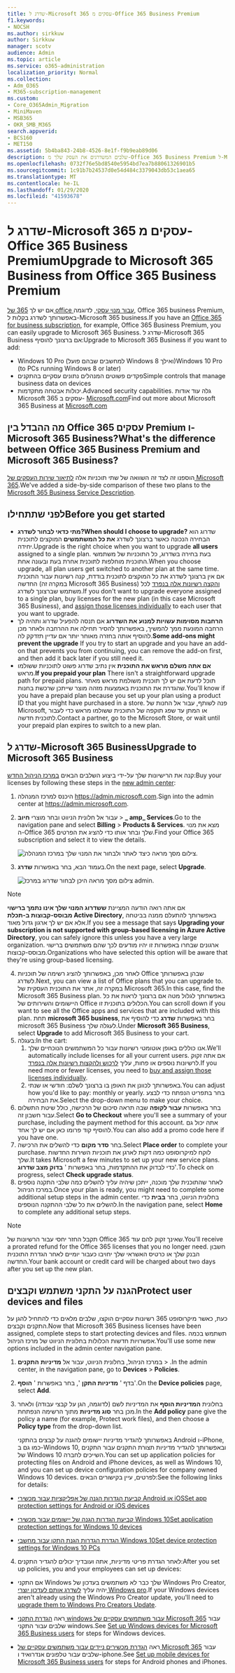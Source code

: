 ```yaml
---
title: שדרג ל-Microsoft 365 עסקים מ-Office 365 Business Premium
f1.keywords:
- NOCSH
ms.author: sirkkuw
author: Sirkkuw
manager: scotv
audience: Admin
ms.topic: article
ms.service: o365-administration
localization_priority: Normal
ms.collection:
- Adm_O365
- M365-subscription-management
ms.custom:
- Core_O365Admin_Migration
- MiniMaven
- MSB365
- OKR_SMB_M365
search.appverid:
- BCS160
- MET150
ms.assetid: 5b4ba843-24b8-4526-8e1f-f9b9eab89d06
description: שלבים המשדרגים את העסק שלך מ-Office 365 Business Premium ל-Microsoft 365 Business.
ms.openlocfilehash: 0732f76e5bd8540e5954bd7ea7b88061326901b5
ms.sourcegitcommit: 1c91b7b24537d0e54d484c3379043db53c1aea65
ms.translationtype: MT
ms.contentlocale: he-IL
ms.lasthandoff: 01/29/2020
ms.locfileid: "41593678"
---
```

# <a name="upgrade-to-microsoft-365-business-from-office-365-business-premium"></a><span data-ttu-id="65727-103">שדרג ל-Microsoft 365 עסקים מ-Office 365 Business Premium</span><span class="sxs-lookup"><span data-stu-id="65727-103">Upgrade to Microsoft 365 Business from Office 365 Business Premium</span></span>

<span data-ttu-id="65727-104">אם יש לך [365 של office עבור מנוי עסקי](https://products.office.com/compare-all-microsoft-office-products-4-column?activetab=tab:primaryr2), לדוגמה, Office 365 business Premium, באפשרותך לשדרג בקלות ל-Microsoft 365 business.</span><span class="sxs-lookup"><span data-stu-id="65727-104">If you have an [Office 365 for business subscription](https://products.office.com/compare-all-microsoft-office-products-4-column?activetab=tab:primaryr2), for example, Office 365 Business Premium, you can easily upgrade to Microsoft 365 Business.</span></span> <span data-ttu-id="65727-105">שדרג ל-Microsoft 365 Business אם ברצונך להוסיף:</span><span class="sxs-lookup"><span data-stu-id="65727-105">Upgrade to Microsoft 365 Business if you want to add:</span></span> 
- <span data-ttu-id="65727-106">Windows 10 Pro (למחשבים שבהם פועל Windows 8 ואילך)</span><span class="sxs-lookup"><span data-stu-id="65727-106">Windows 10 Pro (to PCs running Windows 8 or later)</span></span>
- <span data-ttu-id="65727-107">פקדים פשוטים המנהלים נתונים עסקיים בהתקנים</span><span class="sxs-lookup"><span data-stu-id="65727-107">Simple controls that manage business data on devices</span></span>
- <span data-ttu-id="65727-108">יכולות אבטחה מתקדמות.</span><span class="sxs-lookup"><span data-stu-id="65727-108">Advanced security capabilities.</span></span>
<span data-ttu-id="65727-109">גלה עוד אודות Microsoft 365 עסקים ב- [Microsoft.com](https://www.microsoft.com/microsoft-365/business)</span><span class="sxs-lookup"><span data-stu-id="65727-109">Find out more about Microsoft 365 Business at [Microsoft.com](https://www.microsoft.com/microsoft-365/business)</span></span>

## <a name="whats-the-difference-between-office-365-business-premium-and-microsoft-365-business"></a><span data-ttu-id="65727-110">מה ההבדל בין Office 365 עסקים Premium ו-Microsoft 365 Business?</span><span class="sxs-lookup"><span data-stu-id="65727-110">What's the difference between Office 365 Business Premium and Microsoft 365 Business?</span></span>
<span data-ttu-id="65727-111">הוספנו זה לצד זה השוואה של שתי תוכניות אלה [לתיאור שירות העסקים של Microsoft 365](https://docs.microsoft.com/office365/servicedescriptions/microsoft-365-service-descriptions/microsoft-365-business-service-description).</span><span class="sxs-lookup"><span data-stu-id="65727-111">We've added a side-by-side comparison of these two plans to the [Microsoft 365 Business Service Description](https://docs.microsoft.com/office365/servicedescriptions/microsoft-365-service-descriptions/microsoft-365-business-service-description).</span></span> 

## <a name="before-you-get-started"></a><span data-ttu-id="65727-112">לפני שתתחילו</span><span class="sxs-lookup"><span data-stu-id="65727-112">Before you get started</span></span>

- <span data-ttu-id="65727-113">**מתי כדאי לבחור לשדרג?**</span><span class="sxs-lookup"><span data-stu-id="65727-113">**When should I choose to upgrade?**</span></span> <span data-ttu-id="65727-114">שדרוג הוא הבחירה הנכונה כאשר ברצונך לשדרג **את כל המשתמשים** המוקצים לתוכנית יחידה.</span><span class="sxs-lookup"><span data-stu-id="65727-114">Upgrade is the right choice when you want to upgrade **all users** assigned to a single plan.</span></span> <span data-ttu-id="65727-115">בעת בחירה בשדרוג, כל התוכניות של משתמשי התוכנית מוחלפות לתוכנית אחרת בעת ובעונה אחת.</span><span class="sxs-lookup"><span data-stu-id="65727-115">When you choose upgrade, all plan users get switched to another plan at the same time.</span></span> <span data-ttu-id="65727-116">אם אין ברצונך לשדרג את כל המוקצים לתוכנית בודדת, קנה רשיונות עבור התוכנית החדשה (במקרה זה Microsoft 365 Business) [והקצה רשיונות אלה בנפרד](https://docs.microsoft.com/office365/admin/manage/assign-licenses-to-users) לכל משתמש שברצונך לשדרג.</span><span class="sxs-lookup"><span data-stu-id="65727-116">If you don't want to upgrade everyone assigned to a single plan, buy licenses for the new plan (in this case Microsoft 365 Business), and [assign those licenses individually](https://docs.microsoft.com/office365/admin/manage/assign-licenses-to-users) to each user that you want to upgrade.</span></span> 
- <span data-ttu-id="65727-117">**הרחבות מסוימות עשויות למנוע את השדרוג** אם תנסה להפעיל שדרוג ותהיה לך הרחבה המונעת ממך להמשיך, באפשרותך להסיר תחילה את ההרחבה ולאחר מכן להוסיף אותה בחזרה מאוחר יותר אם עדיין תזדקק לה.</span><span class="sxs-lookup"><span data-stu-id="65727-117">**Some add-ons might prevent the upgrade** If you try to start an upgrade and you have an add-on that prevents you from continuing, you can remove the add-on first, and then add it back later if you still need it.</span></span> 
- <span data-ttu-id="65727-118">**אם אתה משלם מראש את התוכנית** אין נתיב שדרוג פשוט לתוכניות ששולמו מראש.</span><span class="sxs-lookup"><span data-stu-id="65727-118">**If you prepaid your plan** There isn't a straightforward upgrade path for prepaid plans.</span></span> <span data-ttu-id="65727-119">תוכל לדעת אם יש לך תוכנית משולמת מראש מאחר שהגדרת את התוכנית באמצעות מזהה מוצר שייתכן שרכשת בחנות.</span><span class="sxs-lookup"><span data-stu-id="65727-119">You'll know if you have a prepaid plan because you set up your plan using a product ID that you might have purchased in a store.</span></span> <span data-ttu-id="65727-120">פנה לשותף, עבור אל החנות של Microsoft, או המתן עד שפג תוקפה של התוכנית ששולמו מראש כדי לעבור לתוכנית חדשה.</span><span class="sxs-lookup"><span data-stu-id="65727-120">Contact a partner, go to the Microsoft Store, or wait until your prepaid plan expires to switch to a new plan.</span></span>

## <a name="upgrade-to-microsoft-365-business"></a><span data-ttu-id="65727-121">שדרג ל-Microsoft 365 Business</span><span class="sxs-lookup"><span data-stu-id="65727-121">Upgrade to Microsoft 365 Business</span></span>
<span data-ttu-id="65727-122">קנה את הרישיונות שלך על-ידי ביצוע השלבים הבאים [במרכז הניהול החדש](https://docs.microsoft.com/office365/admin/microsoft-365-admin-center-preview):</span><span class="sxs-lookup"><span data-stu-id="65727-122">Buy your licenses by following these steps in the [new admin center](https://docs.microsoft.com/office365/admin/microsoft-365-admin-center-preview):</span></span>
1. <span data-ttu-id="65727-123">היכנס למרכז המנהלה <a href="https://go.microsoft.com/fwlink/p/?linkid=837890" target="_blank">https://admin.microsoft.com</a>.</span><span class="sxs-lookup"><span data-stu-id="65727-123">Sign into the admin center at <a href="https://go.microsoft.com/fwlink/p/?linkid=837890" target="_blank">https://admin.microsoft.com</a>.</span></span>
2. <span data-ttu-id="65727-124">עבור אל חלונית הניווט ובחר מוצרי **חיוב** \> **_ amp_ Services**.</span><span class="sxs-lookup"><span data-stu-id="65727-124">Go to the navigation pane and select **Billing** \> **Products & Services**.</span></span> <span data-ttu-id="65727-125">מצא את מנוי ה-Office 365 שלך ובחר אותו כדי להציג את הפרטים.</span><span class="sxs-lookup"><span data-stu-id="65727-125">Find your Office 365 subscription and select it to view the details.</span></span> 

    ![צילום מסך מראה כיצד לאתר ולבחור את המנוי שלך במרכז המנהלה.](media/FindYourSubscription.png)

3. <span data-ttu-id="65727-127">בעמוד הבא, בחר באפשרות **שדרג**.</span><span class="sxs-lookup"><span data-stu-id="65727-127">On the next page, select **Upgrade**.</span></span> 

      ![צילום מסך מראה היכן לבחור שדרוג במרכז admin.](media/SelectUpgrade.png)

  > [!NOTE]
  > <span data-ttu-id="65727-129">אם אתה רואה הודעה המציינת **ששדרוג המנוי שלך אינו נתמך ברישוי מבוסס-קבוצות ב-תכלת Active Directory**, באפשרותך להתעלם ממנה בביטחה אלא אם יש לך ארגון גדול מאוד.</span><span class="sxs-lookup"><span data-stu-id="65727-129">If you see a message that says **Upgrading your subscription is not supported with group-based licensing in Azure Active Directory**, you can safely ignore this unless you have a very large organization.</span></span> <span data-ttu-id="65727-130">ארגונים שבחרו באפשרות זו יהיו מודעים לכך שהם משתמשים ברישוי מבוסס-קבוצות.</span><span class="sxs-lookup"><span data-stu-id="65727-130">Organizations who have selected this option will be aware that they're using group-based licensing.</span></span>

4. <span data-ttu-id="65727-131">לאחר מכן, באפשרותך להציג רשימה של תוכניות Office שבהן באפשרותך לשדרג.</span><span class="sxs-lookup"><span data-stu-id="65727-131">Next, you can view a list of Office plans that you can upgrade to.</span></span> <span data-ttu-id="65727-132">במקרה זה, אתר את התוכנית העסקית של Microsoft 365.</span><span class="sxs-lookup"><span data-stu-id="65727-132">In this case, find the Microsoft 365 Business plan.</span></span> <span data-ttu-id="65727-133">באפשרותך לגלול מטה אם ברצונך לראות את כל היישומים והשירותים של Office הכלולים בתוכנית זו.</span><span class="sxs-lookup"><span data-stu-id="65727-133">You can scroll down if you want to see all the Office apps and services that are included with this plan.</span></span> <span data-ttu-id="65727-134">תחת **microsoft 365 business**, בחר באפשרות **שדרג** כדי להוסיף את microsoft 365 Business לעגלה שלך.</span><span class="sxs-lookup"><span data-stu-id="65727-134">Under **Microsoft 365 Business**, select **Upgrade** to add Microsoft 365 Business to your cart.</span></span>
5. <span data-ttu-id="65727-135">בעגלה:</span><span class="sxs-lookup"><span data-stu-id="65727-135">In the cart:</span></span>
    1. <span data-ttu-id="65727-136">אנו כוללים באופן אוטומטי רשיונות עבור כל המשתמשים הנוכחיים שלך.</span><span class="sxs-lookup"><span data-stu-id="65727-136">We'll automatically include licenses for all your current users.</span></span> <span data-ttu-id="65727-137">אם אתה זקוק לרשיונות נוספים או פחות, עליך [לרכוש ולהקצות רשיונות אלה בנפרד](https://docs.microsoft.com/office365/admin/manage/assign-licenses-to-users).</span><span class="sxs-lookup"><span data-stu-id="65727-137">If you need more or fewer licenses, you need to [buy and assign those licenses individually](https://docs.microsoft.com/office365/admin/manage/assign-licenses-to-users).</span></span>  
    2. <span data-ttu-id="65727-138">באפשרותך לכוונן את האופן בו ברצונך לשלם: חודשי או שנתי.</span><span class="sxs-lookup"><span data-stu-id="65727-138">You can adjust how you'd like to pay: monthly or yearly.</span></span> <span data-ttu-id="65727-139">בחר בתפריט הנפתח כדי לבצע את הבחירה.</span><span class="sxs-lookup"><span data-stu-id="65727-139">Select the drop-down menu to make your choice.</span></span>
6. <span data-ttu-id="65727-140">בחר באפשרות **עבור לקופה** שבה תראה סיכום של הרכישה, כולל שיטת התשלום עבור חשבון זה.</span><span class="sxs-lookup"><span data-stu-id="65727-140">Select **Go to Checkout** where you'll see a summary of your purchase, including the payment method for this account.</span></span> <span data-ttu-id="65727-141">אתה יכול גם להוסיף קוד פרומו כאן אם יש לך אחד.</span><span class="sxs-lookup"><span data-stu-id="65727-141">You can also add a promo code here if you have one.</span></span>
7. <span data-ttu-id="65727-142">בחר **סדר מקום** כדי להשלים את הרכישה.</span><span class="sxs-lookup"><span data-stu-id="65727-142">Select **Place order** to complete your purchase.</span></span>
<span data-ttu-id="65727-143">לוקח למיקרוסופט כמה דקות לארגן את תוכניות השירות החדשות שלך.</span><span class="sxs-lookup"><span data-stu-id="65727-143">It takes Microsoft a few minutes to set up your new service plans.</span></span> <span data-ttu-id="65727-144">כדי לבדוק את ההתקדמות, בחר באפשרות ' **בדוק מצב שדרוג**'.</span><span class="sxs-lookup"><span data-stu-id="65727-144">To check on progress, select **Check upgrade status**.</span></span> 
1. <span data-ttu-id="65727-145">לאחר שהתוכנית שלך מוכנה, ייתכן שיהיה עליך להשלים כמה שלבי התקנה נוספים במרכז הניהול.</span><span class="sxs-lookup"><span data-stu-id="65727-145">Once your plan is ready, you might need to complete some additional setup steps in the admin center.</span></span> <span data-ttu-id="65727-146">בחלונית הניווט, בחר **בבית** כדי להשלים את כל שלבי ההתקנה הנוספים.</span><span class="sxs-lookup"><span data-stu-id="65727-146">In the navigation pane, select **Home** to complete any additional setup steps.</span></span>

> [!NOTE]
> <span data-ttu-id="65727-147">תקבל החזר יחסי עבור הרשיונות של Office 365 שאינך זקוק להם עוד.</span><span class="sxs-lookup"><span data-stu-id="65727-147">You'll receive a prorated refund for the Office 365 licenses that you no longer need.</span></span> <span data-ttu-id="65727-148">חשבון הבנק שלך או כרטיס האשראי שלך יחויבו כעבור יומיים לאחר הגדרת התוכנית החדשה.</span><span class="sxs-lookup"><span data-stu-id="65727-148">Your bank account or credit card will be charged about two days after you set up the new plan.</span></span>
  
## <a name="protect-user-devices-and-files"></a><span data-ttu-id="65727-149">הגנה על התקני משתמש וקבצים</span><span class="sxs-lookup"><span data-stu-id="65727-149">Protect user devices and files</span></span>

<span data-ttu-id="65727-150">כעת, כאשר מיקרוסופט 365 רשיונות עסקיים הוקצו, שלבים מלאים כדי להתחיל להגן על התקנים וקבצים.</span><span class="sxs-lookup"><span data-stu-id="65727-150">Now that Microsoft 365 Business licenses have been assigned, complete steps to start protecting devices and files.</span></span> <span data-ttu-id="65727-151">תשתמש בכמה אפשרויות חדשות הכלולות בחלונית הניווט של מרכז הניהול.</span><span class="sxs-lookup"><span data-stu-id="65727-151">You'll use some new options included in the admin center navigation pane.</span></span>
  
1. <span data-ttu-id="65727-152">במרכז הניהול, בחלונית הניווט, עבור אל **מדיניות** **התקנים** \> .</span><span class="sxs-lookup"><span data-stu-id="65727-152">In the admin center, in the navigation pane, go to **Devices** \> **Policies**.</span></span>
    
2. <span data-ttu-id="65727-153">בדף ' **מדיניות התקן** ', בחר באפשרות ' **הוסף**'.</span><span class="sxs-lookup"><span data-stu-id="65727-153">On the **Device policies** page, select **Add**.</span></span>
    
3. <span data-ttu-id="65727-154">בחלונית **המדיניות הוסף** את המדיניות לשם (לדוגמה, הגן על קבצי עבודה) ולאחר מכן בחר **סוג מדיניות** מתוך הרשימה הנפתחת.</span><span class="sxs-lookup"><span data-stu-id="65727-154">In the **Add policy** pane give the policy a name (for example, Protect work files), and then choose a **Policy type** from the drop-down list.</span></span> 
    
    <span data-ttu-id="65727-155">באפשרותך להגדיר מדיניות יישומים להגנה על קבצים בהתקני Android ו-iPhone, כמו גם ב-Windows 10, ובאפשרותך להגדיר מדיניות תצורת התקנים עבור התקנים של Windows 10 השייכים לחברה.</span><span class="sxs-lookup"><span data-stu-id="65727-155">You can set up application policies for protecting files on Android and iPhone devices, as well as Windows 10, and you can set up device configuration policies for company owned Windows 10 devices.</span></span> <span data-ttu-id="65727-156">לפרטים, עיין בקישורים הבאים:</span><span class="sxs-lookup"><span data-stu-id="65727-156">See the following links for details:</span></span>
    
  - [<span data-ttu-id="65727-157">קביעת הגדרות הגנה של אפליקציות עבור מכשירי Android או iOS</span><span class="sxs-lookup"><span data-stu-id="65727-157">Set app protection settings for Android or iOS devices</span></span>](app-protection-settings-for-android-and-ios.md)
    
  - [<span data-ttu-id="65727-158">קביעת הגדרות הגנה של יישומים עבור מכשירי Windows 10</span><span class="sxs-lookup"><span data-stu-id="65727-158">Set application protection settings for Windows 10 devices</span></span>](protection-settings-for-windows-10-devices.md)
    
  - [<span data-ttu-id="65727-159">הגדרת הגדרות הגנת התקן עבור מחשבי Windows 10</span><span class="sxs-lookup"><span data-stu-id="65727-159">Set device protection settings for Windows 10 PCs</span></span>](protection-settings-for-windows-10-pcs.md)
    
  
4. <span data-ttu-id="65727-160">לאחר הגדרת פריטי מדיניות, אתה ועובדיך יכולים להגדיר התקנים:</span><span class="sxs-lookup"><span data-stu-id="65727-160">After you set up policies, you and your employees can set up devices:</span></span>
    
  - <span data-ttu-id="65727-161">אם התקני Windows שלך כבר לא משתמשים בעדכון של Windows Pro Creator, יהיה עליך [לשדרג אותם לעדכון יוצרי Windows pro](upgrade-to-windows-pro-creators-update.md).</span><span class="sxs-lookup"><span data-stu-id="65727-161">If your Windows devices aren't already using the Windows Pro Creator update, you'll need to [upgrade them to Windows Pro Creators Update](upgrade-to-windows-pro-creators-update.md).</span></span>
    
  - <span data-ttu-id="65727-162">ראה [הגדרת התקני windows עבור משתמשים עסקיים של Microsoft 365](set-up-windows-devices.md) עבור שלבים עבור התקני windows.</span><span class="sxs-lookup"><span data-stu-id="65727-162">See [Set up Windows devices for Microsoft 365 Business users](set-up-windows-devices.md) for steps for Windows devices.</span></span> 
    
  - <span data-ttu-id="65727-163">ראה [הגדרת מכשירים ניידים עבור משתמשים עסקיים של Microsoft 365](set-up-mobile-devices.md) עבור שלבים עבור טלפונים אנדרואיד ו-iphone.</span><span class="sxs-lookup"><span data-stu-id="65727-163">See [Set up mobile devices for Microsoft 365 Business users](set-up-mobile-devices.md) for steps for Android phones and iPhones.</span></span> 
